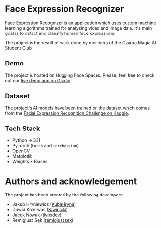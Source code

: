 # Face Expression Recognizer

Face Expression Recognizer is an application which uses custom machine learning algorithms trained for analysing video and image data.
It's main goal is to detect and classify human face expressions.

The project is the result of work done by members of the Czarna Magia AI Student Club.

## Demo

The project is hosted on Hugging Face Spaces. Please, feel free to check out our
[live demo app on Gradio](https://huggingface.co/spaces/jlynxdev/face-expression-recognizer)!

## Dataset

The project's AI models have been trained on the dataset which comes from the
[Facial Expression Recognition Challenge on Kaggle](https://www.kaggle.com/c/challenges-in-representation-learning-facial-expression-recognition-challenge/overview).

## Tech Stack

- Python => 3.11
- PyTorch (`torch` and `torchvision`)
- OpenCV
- Matplotlib
- Weights & Biases

# Authors and acknowledgement

The project has been created by the following developers:
- Jakub Hryniewicz ([KubaHryna](https://github.com/KubaHryna))
- Dawid Koterwas ([Kiwinicki](https://github.com/Kiwinicki))
- Jacek Nowak ([jlynxdev](https://github.com/jlynxdev))
- Remigiusz Sęk ([remigiuszsek](https://github.com/remigiuszsek))